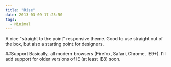 ```yaml
---
title: "Rise"
date: 2013-03-09 17:25:50
tags: 
  - Minimal
---
```


A nice "straight to the point" responsive theme. Good to use straight out of the box, but also a starting point for designers.

##Support
Basically, all modern browsers (Firefox, Safari, Chrome, IE9+). I'll add support for older versions of IE (at least IE8) soon.
